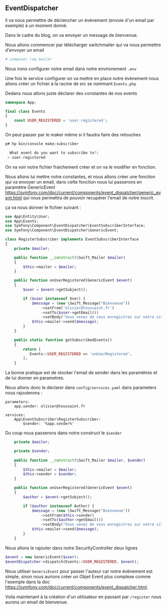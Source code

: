 ## EventDispatcher 


Il va nous permettre de déclencher un évènement (envoie d'un email par exemple) à un moment donné.

Dans le cadre du blog, on va envoyer un message de bienvenue.

Nous allons commencer par télécharger switchmailer qui va nous permettre d'envoyer un email

```bash
# composer req mailer
```

Nous irons configurer notre email dans notre environement ```.env```

Une fois le service configurer on va mettre en place notre évènement nous allons créer un fichier à la racine de src se nommant ```Events.php```

Dedans nous allons juste déclarer des constantes de nos events

```php
namespace App;

final class Events
{
    const USER_REGISTERED = 'user.registered';
}
```

On peut passer par le maker même si il faudra faire des retouches

```bash
p# hp bin/console make:subscriber

  What event do you want to subscribe to?:
 > user.registered
```

On va voir notre fichier fraichement créer et on va le modifier en fonction.

Nous allons lui mettre notre constantes, et nous allons créer une fonction qui va envoyer un email, dans cette fonction nous lui passerons en paramètre GenericEvent <https://symfony.com/doc/current/components/event_dispatcher/generic_event.html> qui nous permettra de pouvoir recupérer l'email de notre inscrit.

ça va nous donner le fichier suivant :

```php
use App\Entity\User;
use App\Events;
use Symfony\Component\EventDispatcher\EventSubscriberInterface;
use Symfony\Component\EventDispatcher\GenericEvent;

class RegisterSubscriber implements EventSubscriberInterface
{
    private $mailer;

    public function __construct(\Swift_Mailer $mailer)
    {
        $this->mailer = $mailer;
    }

    public function onUserRegistered(GenericEvent $event)
    {
        $user = $event->getSubject();

        if ($user instanceof User) {
            $message = (new \Swift_Message("Bienvenue"))
                ->setFrom('olivier@toussaint.fr')
                ->setTo($user->getEmail())
                ->setBody("Vous venez de vous enregistrez sur notre site");
            $this->mailer->send($message);
        }
    }

    public static function getSubscribedEvents()
    {
        return [
           Events::USER_REGISTERED => 'onUserRegistered',
        ];
    }
```

La bonne pratique est de stocker l'email de sender dans les paramètres et de lui donner en parametres.

Nous allons donc le déclarer dans ```config/services.yaml``` dans parameters nous rajouterons :

```
parameters:
    app.sender: olivier@toussaint.fr

services:
    App\EventSubscriber\RegisterSubscriber:
        $sender: '%app.sender%'
```

Du coup nous passerons dans notre construct le ```$sender```

```php
    private $mailer;

    private $sender;
    
    public function __construct(\Swift_Mailer $mailer, $sender)
    {
        $this->mailer = $mailer;
        $this->sender = $sender;
    }

    public function onUserRegistered(GenericEvent $event)
    {
        $author = $event->getSubject();

        if ($author instanceof Author) {
            $message = (new \Swift_Message("Bienvenue"))
                ->setFrom($this->sender)
                ->setTo($author->getEmail())
                ->setBody("Vous venez de vous enregistrez sur notre site");
            $this->mailer->send($message);
        }
    }
```

Nous allons le rajouter dans notre SecurityController deux lignes

```php
$event = new GenericEvent($user);
$eventDispatcher->dispatch(Events::USER_REGISTERED, $event);
 ```

Nous utiliser ```GenericEvent``` pour passer l'auteur car notre évènement est simple, sinon nous aurions créer un Objet Event plus complexe comme l'exemple dans la doc <https://symfony.com/doc/current/components/event_dispatcher.html>.

Voila maintenant à la création d'un utilisateur en passant par ```/register``` nous aurons un email de bienvenue.